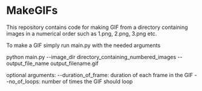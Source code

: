 # MakeGIFs
This repository contains code for making GIF from a directory containing images in a numerical order such as 1.png, 2.png, 3.png etc.

To make a GIF simply run main.py with the needed arguments

python main.py --image_dir directory_containing_numbered_images --output_file_name output_filename.gif

optional arguments:
--duration_of_frame: duration of each frame in the GIF
--no_of_loops: number of times the GIF should loop
